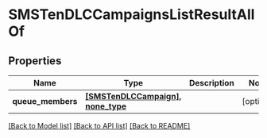# SMSTenDLCCampaignsListResultAllOf

## Properties
Name | Type | Description | Notes
------------ | ------------- | ------------- | -------------
**queue_members** | [**[SMSTenDLCCampaign], none_type**](SMSTenDLCCampaign.md) |  | [optional] 

[[Back to Model list]](../README.md#documentation-for-models) [[Back to API list]](../README.md#documentation-for-api-endpoints) [[Back to README]](../README.md)


